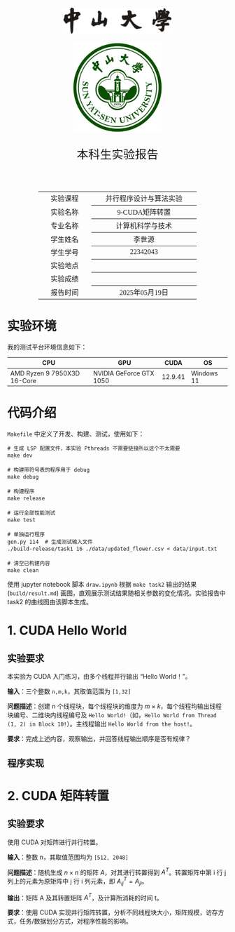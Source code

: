 <div class="cover" style="page-break-after:always;font-family:方正公文仿宋;width:100%;height:100%;border:none;margin: 0 auto;text-align:center;">
    <div style="width:50%;margin: 0 auto;height:0;padding-bottom:10%;">
        </br>
        <img src="../sysu-name.png" alt="校名" style="width:100%;"/>
    </div>
    </br></br>
    <div style="width:40%;margin: 0 auto;height:0;padding-bottom:40%;">
        <img src="../sysu.png" alt="校徽" style="width:100%;"/>
    </div>
		</br></br></br>
    <span style="font-family:华文黑体Bold;text-align:center;font-size:20pt;margin: 10pt auto;line-height:30pt;">本科生实验报告</span>
    </br>
    </br>
    <table style="border:none;text-align:center;width:72%;font-family:仿宋;font-size:14px; margin: 0 auto;">
    <tbody style="font-family:方正公文仿宋;font-size:12pt;">
        <tr style="font-weight:normal;"> 
            <td style="width:20%;text-align:center;">实验课程</td>
            <td style="width:40%;font-weight:normal;border-bottom: 1px solid;text-align:center;font-family:华文仿宋">并行程序设计与算法实验</td>
      </tr>
        <tr style="font-weight:normal;"> 
            <td style="width:20%;text-align:center;">实验名称</td>
            <td style="width:40%;font-weight:normal;border-bottom: 1px solid;text-align:center;font-family:华文仿宋">9-CUDA矩阵转置</td>
      </tr>
        <tr style="font-weight:normal;"> 
            <td style="width:20%;text-align:center;">专业名称</td>
            <td style="width:40%;font-weight:normal;border-bottom: 1px solid;text-align:center;font-family:华文仿宋">计算机科学与技术</td>
      </tr>
        <tr style="font-weight:normal;"> 
            <td style="width:20%;text-align:center;">学生姓名</td>
            <td style="width:40%;font-weight:normal;border-bottom: 1px solid;text-align:center;font-family:华文仿宋">李世源</td>
      </tr>
        <tr style="font-weight:normal;"> 
            <td style="width:20%;text-align:center;">学生学号</td>
            <td style="width:40%;font-weight:normal;border-bottom: 1px solid;text-align:center;font-family:华文仿宋">22342043</td>
      </tr>
        <tr style="font-weight:normal;"> 
            <td style="width:20%;text-align:center;">实验地点</td>
            <td style="width:40%;font-weight:normal;border-bottom: 1px solid;text-align:center;font-family:华文仿宋"></td>
      </tr>
        <tr style="font-weight:normal;"> 
            <td style="width:20%;text-align:center;">实验成绩</td>
            <td style="width:40%;font-weight:normal;border-bottom: 1px solid;text-align:center;font-family:华文仿宋"></td>
      </tr>
      <tr style="font-weight:normal;"> 
            <td style="width:20%;text-align:center;">报告时间</td>
            <td style="width:40%;font-weight:normal;border-bottom: 1px solid;text-align:center;font-family:华文仿宋">2025年05月19日</td>
      </tr>
    </tbody>              
    </table>
</div>


<!-- 注释语句：导出PDF时会在这里分页，使用 Typora Newsprint 主题放大 125% -->



# 实验环境

我的测试平台环境信息如下：

|              CPU            |            GPU           |   CUDA  |     OS     |
|-----------------------------|--------------------------|---------|------------|
| AMD Ryzen 9 7950X3D 16-Core | NVIDIA GeForce GTX 1050  | 12.9.41 | Windows 11 |

# 代码介绍

`Makefile` 中定义了开发、构建、测试，使用如下：

```shell
# 生成 LSP 配置文件，本实验 Pthreads 不需要链接所以这个不太需要
make dev

# 构建带符号表的程序用于 debug
make debug

# 构建程序
make release

# 运行全部性能测试
make test

# 单独运行程序
gen.py 114  # 生成测试输入文件
./build-release/task1 16 ./data/updated_flower.csv < data/input.txt

# 清空已构建内容
make clean
```

使用 jupyter notebook 脚本 `draw.ipynb` 根据 `make task2` 输出的结果 (`build/result.md`) 画图，直观展示测试结果随相关参数的变化情况。实验报告中 task2 的曲线图由该脚本生成。

# 1. CUDA Hello World

## 实验要求

本实验为 CUDA 入门练习，由多个线程并行输出 “Hello World！”。

**输入**：三个整数 `n,m,k`，其取值范围为 `[1,32]`

**问题描述**：创建 n 个线程块，每个线程块的维度为 $m\times k$，每个线程均输出线程块编号、二维块内线程编号及 `Hello World!`（如，`Hello World from Thread (1, 2) in Block 10!`）。主线程输出 `Hello World from the host!`。

**要求**：完成上述内容，观察输出，并回答线程输出顺序是否有规律？

## 程序实现



# 2. CUDA 矩阵转置

## 实验要求

使用 CUDA 对矩阵进行并行转置。

**输入**：整数 n，其取值范围均为 `[512, 2048]`

**问题描述**：随机生成 $n\times n$ 的矩阵 $A$，对其进行转置得到 $A^T$。转置矩阵中第 i 行 j 列上的元素为原矩阵中 j 行 i 列元素，即 $A_{ij}^T=A_{ji}$。

**输出**：矩阵 A 及其转置矩阵 $A^T$，及计算所消耗的时间 t。

**要求**：使用 CUDA 实现并行矩阵转置，分析不同线程块大小，矩阵规模，访存方式，任务/数据划分方式，对程序性能的影响。

